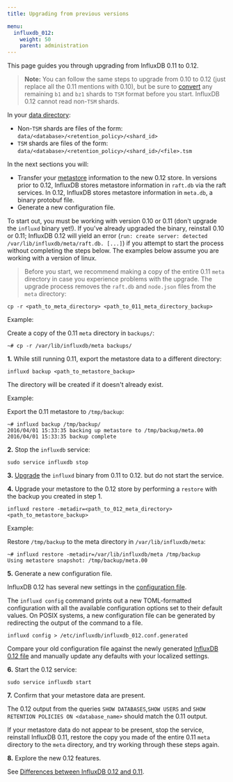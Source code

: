 ```yaml
---
title: Upgrading from previous versions

menu:
  influxdb_012:
    weight: 50
    parent: administration
---
```


This page guides you through upgrading from InfluxDB 0.11 to 0.12.

> **Note:**
You can follow the same steps to upgrade from 0.10 to 0.12 (just replace all the
0.11 mentions with 0.10), but be sure to [convert](/influxdb/v0.10/administration/upgrading/#convert-b1-and-bz1-shards-to-tsm1)
any remaining `b1` and `bz1` shards to `TSM` format before you start. InfluxDB
0.12 cannot read non-`TSM` shards.
>
In your [data directory](/influxdb/v0.12/administration/config/#dir-var-lib-influxdb-data):
>
* Non-`TSM` shards are files of the form: `data/<database>/<retention_policy>/<shard_id>`
* `TSM` shards are files of the form: `data/<database>/<retention_policy>/<shard_id>/<file>.tsm`

In the next sections you will:

* Transfer your [metastore](/influxdb/v0.12/concepts/glossary/#metastore)
information to the new 0.12 store.
In versions prior to 0.12, InfluxDB stores metastore
information in `raft.db` via the raft services.
In 0.12, InfluxDB stores metastore information in `meta.db`, a binary protobuf
file.
* Generate a new configuration file.

To start out, you must be working with version 0.10 or 0.11 (don't upgrade the
`influxd` binary yet!).
If you've already upgraded the binary, reinstall 0.10 or 0.11; InfluxDB 0.12
will yield an error
(`run: create server: detected /var/lib/influxdb/meta/raft.db. [...]`) if you
attempt to start the process without completing the steps below.
The examples below assume you are working with a version of linux.

> Before you start, we recommend making a copy of the entire 0.11 `meta`
directory in case you experience problems with the upgrade. The upgrade process
removes the `raft.db` and `node.json` files from the `meta` directory:
>
```
cp -r <path_to_meta_directory> <path_to_011_meta_directory_backup>
```
>
Example:
>
Create a copy of the 0.11 `meta` directory in `backups/`:
```
~# cp -r /var/lib/influxdb/meta backups/
```

**1.** While still running 0.11, export the metastore data to a different
directory:

```
influxd backup <path_to_metastore_backup>
```

The directory will be created if it doesn't already exist.

Example:

Export the 0.11 metastore to `/tmp/backup`:
```
~# influxd backup /tmp/backup/
2016/04/01 15:33:35 backing up metastore to /tmp/backup/meta.00
2016/04/01 15:33:35 backup complete
```

**2.** Stop the `influxdb` service:

```
sudo service influxdb stop
```

**3.** [Upgrade](https://influxdata.com/downloads/#influxdb) the `influxd`
binary from 0.11 to 0.12. but do not start the service.

**4.** Upgrade your metastore to the 0.12 store by performing a `restore` with
the backup you created in step 1.

```
influxd restore -metadir=<path_to_012_meta_directory> <path_to_metastore_backup>
```

Example:

Restore `/tmp/backup` to the meta directory in `/var/lib/influxdb/meta`:
```
~# influxd restore -metadir=/var/lib/influxdb/meta /tmp/backup
Using metastore snapshot: /tmp/backup/meta.00
```

**5.** Generate a new configuration file.

InfluxDB 0.12 has several new settings in the [configuration file](/influxdb/v0.12/administration/config/).

The `influxd config` command prints out a new TOML-formatted configuration with all the available configuration options set to their default values.
On POSIX systems, a new configuration file can be generated by redirecting the output of the command to a file.

```
influxd config > /etc/influxdb/influxdb_012.conf.generated
```

Compare your old configuration file against the newly generated [InfluxDB 0.12 file](/influxdb/v0.12/administration/config/) and manually update any defaults with your localized settings.

**6.** Start the 0.12 service:

```
sudo service influxdb start
```

**7.** Confirm that your metastore data are present.

The 0.12 output from the queries `SHOW DATABASES`,`SHOW USERS` and
`SHOW RETENTION POLICIES ON <database_name>` should match the 0.11 output.

If your metastore data do not appear to be present, stop the service, reinstall
InfluxDB 0.11, restore the copy you made of the entire 0.11 `meta` directory to
the `meta` directory, and try working through these steps again.

**8.** Explore the new 0.12 features.

See [Differences between InfluxDB 0.12 and 0.11](/influxdb/v0.12/concepts/011_vs_012/).
